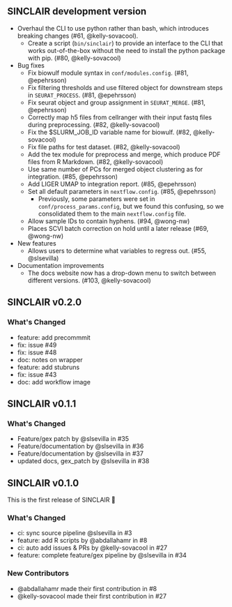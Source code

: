 ## SINCLAIR development version

- Overhaul the CLI to use python rather than bash, which introduces breaking changes (#61, @kelly-sovacool).
  - Create a script (`bin/sinclair`) to provide an interface to the CLI that works out-of-the-box without the need to install the python package with pip. (#80, @kelly-sovacool)
- Bug fixes
  - Fix biowulf module syntax in `conf/modules.config`. (#81, @epehrsson)
  - Fix filtering thresholds and use filtered object for downstream steps in `SEURAT_PROCESS`. (#81, @epehrsson)
  - Fix seurat object and group assignment in `SEURAT_MERGE`. (#81, @epehrsson)
  - Correctly map h5 files from cellranger with their input fastq files during preprocessing. (#82, @kelly-sovacool)
  - Fix the $SLURM_JOB_ID variable name for biowulf. (#82, @kelly-sovacool)
  - Fix file paths for test dataset. (#82, @kelly-sovacool)
  - Add the tex module for preprocess and merge, which produce PDF files from R Markdown. (#82, @kelly-sovacool)
  - Use same number of PCs for merged object clustering as for integration. (#85, @epehrsson)
  - Add LIGER UMAP to integration report. (#85, @epehrsson)
  - Set all default parameters in `nextflow.config`. (#85, @epehrsson)
    - Previously, some parameters were set in `conf/process_params.config`, but we found this confusing, so we consolidated them to the main `nextflow.config` file.
  - Allow sample IDs to contain hyphens. (#94, @wong-nw)
  - Places SCVI batch correction on hold until a later release (#69, @wong-nw)
- New features
  - Allows users to determine what variables to regress out. (#55, @slsevilla)
- Documentation improvements
  - The docs website now has a drop-down menu to switch between different versions. (#103, @kelly-sovacool)

## SINCLAIR v0.2.0

### What's Changed

- feature: add precommmit
- fix: issue #49
- fix: issue #48
- doc: notes on wrapper
- feature: add stubruns
- fix: issue #43
- doc: add workflow image

## SINCLAIR v0.1.1

### What's Changed

- Feature/gex patch by @slsevilla in #35
- Feature/documentation by @slsevilla in #36
- Feature/documentation by @slsevilla in #37
- updated docs, gex_patch by @slsevilla in #38

## SINCLAIR v0.1.0

This is the first release of SINCLAIR 🎉

### What's Changed

- ci: sync source pipeline @slsevilla in #3
- feature: add R scripts by @abdallahamr in #8
- ci: auto add issues & PRs by @kelly-sovacool in #27
- feature: complete feature/gex pipeline by @slsevilla in #34

### New Contributors

- @abdallahamr made their first contribution in #8
- @kelly-sovacool made their first contribution in #27
